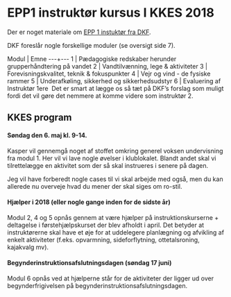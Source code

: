 # EPP1 instruktør kursus I KKES 2018


Der er noget materiale om [EPP 1 instuktør fra DKF](https://drive.google.com/file/d/0B4vS7ek5Y8VlTy1SRF9JWUJacDQ/view).

DKF foreslår nogle forskellige moduler (se oversigt side 7).

Modul | Emne
---+---
​​1 | Pædagogiske redskaber herunder grupperhåndtering på vandet
​2 | Vandtilvænning, lege & aktiviteter 
​3 | Forevisningskvalitet, teknik & fokuspunkter
​4 | Vejr og vind - de fysiske rammer 
​5 | Underafkøling, sikkerhed og sikkerhedsudstyr
​6 | Evaluering af Instruktør 1ere
​
Det er smart at lægge os så tæt på DKF’s forslag som muligt fordi det vil gøre det nemmere at komme videre som instruktør 2.

## KKES program
#### Søndag den 6. maj kl. 9-14.
Kasper vil gennemgå noget af stoffet omkring generel voksen undervisning fra modul 1. Her vil vi lave nogle øvelser i klublokalet. Blandt andet skal vi tilrettelægge en aktivitet som der så skal instrueres i senere på dagen.

Jeg vil have forberedt nogle cases til vi skal arbejde med også, men du kan allerede nu overveje hvad du mener der skal siges om ro-stil.

#### Hjælper i 2018 (eller nogle gange inden for de sidste år)

Modul 2, 4 og 5 opnås gennem at være hjælper på instruktionskurserne + deltagelse i førstehjælpskurset der blev afholdt i april. Det betyder at instruktørerne skal have et øje for at uddelegere planlægning og afvikling af enkelt aktiviteter (f.eks. opvarmning, sideforflytning, ottetalsroning, kajakvalg mv).

#### Begynderinstruktionsafslutningsdagen (søndag 17 juni)
Modul 6 opnås ved at hjælperne står for de aktiviteter der ligger ud over begynderfrigivelsen på begynderinstruktionsafslutningsdagen.

